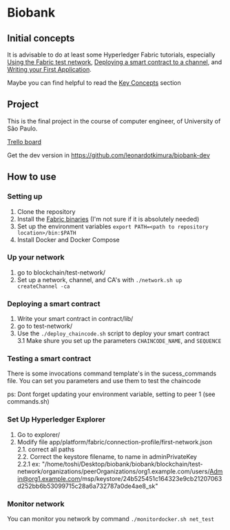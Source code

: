 # Biobank

## Initial concepts
It is advisable to do at least some Hyperledger Fabric tutorials, especially [Using the Fabric test network](https://hyperledger-fabric.readthedocs.io/en/release-2.2/test_network.html), [Deploying a smart contract to a channel](https://hyperledger-fabric.readthedocs.io/en/release-2.2/deploy_chaincode.html), and [Writing your First Application](https://hyperledger-fabric.readthedocs.io/en/release-2.2/write_first_app.html).

Maybe you can find helpful to read the [Key Concepts](https://hyperledger-fabric.readthedocs.io/en/release-2.2/key_concepts.html) section

## Project
This is the final project in the course of computer engineer, of University of São Paulo.

[Trello board](https://trello.com/b/lbII1kRk/amazonas-40)

Get the dev version in https://github.com/leonardotkimura/biobank-dev


## How to use
### Setting up 
1. Clone the repository
2. Install the [Fabric binaries](https://hyperledger-fabric.readthedocs.io/en/release-2.2/install.html) (I'm not sure if it is absolutely needed)
3. Set up the environment variables `export PATH=<path to repository location>/bin:$PATH`
4. Install Docker and Docker Compose

### Up your network
1. go to blockchain/test-network/
2. Set up a network, channel, and CA's with `./network.sh up createChannel -ca`

### Deploying a smart contract
1. Write your smart contract in contract/lib/
2. go to test-network/
3. Use the `./deploy_chaincode.sh` script to deploy your smart contract <br>
3.1 Make shure you set up the parameters `CHAINCODE_NAME`, and `SEQUENCE`

### Testing a smart contract
There is some invocations command template's in the sucess_commands file. You can set you parameters and use them to test the chaincode

ps: Dont forget updating your environment variable, setting to peer 1 (see commands.sh)

### Set Up Hyperledger Explorer
1. Go to explorer/
2. Modify file app/platform/fabric/connection-profile/first-network.json <br>
2.1. correct all paths <br>
2.2. Correct the keystore filename, to name in adminPrivateKey <br>
2.2.1 ex: "/home/toshi/Desktop/biobank/biobank/blockchain/test-network/organizations/peerOrganizations/org1.example.com/users/Admin@org1.example.com/msp/keystore/24b525451c164323e9cb21207063d252bb6b53099715c28a6a732787a0de4ae8_sk"


### Monitor network
You can monitor you network by command `./monitordocker.sh net_test`
